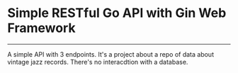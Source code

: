 # Simple RESTful Go API with Gin Web Framework

___ 

A simple API with 3 endpoints. It's a project about a repo of data about vintage jazz records. There's no interacdtion with a database.